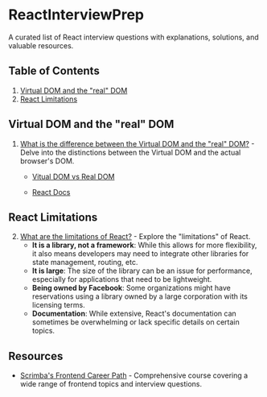 # ReactInterviewPrep

A curated list of React interview questions with explanations, solutions, and valuable resources.

## Table of Contents

1. [Virtual DOM and the "real" DOM](#virtual-dom-and-the-real-dom)
2. [React Limitations](#react-limitations)

## Virtual DOM and the "real" DOM

1. [What is the difference between the Virtual DOM and the "real" DOM?](./VirtualVsRealDOM.jsx) - Delve into the distinctions between the Virtual DOM and the actual browser's DOM.

   - [Vitual DOM vs Real DOM](images/VirtualDOM.png)

   - [React Docs](https://legacy.reactjs.org/docs/faq-internals.html#what-is-the-virtual-dom)

## React Limitations

2. [What are the limitations of React?](./ReactLimitations.jsx) - Explore the "limitations" of React.
   - **It is a library, not a framework**: While this allows for more flexibility, it also means developers may need to integrate other libraries for state management, routing, etc.
   - **It is large**: The size of the library can be an issue for performance, especially for applications that need to be lightweight.
   - **Being owned by Facebook**: Some organizations might have reservations using a library owned by a large corporation with its licensing terms.
   - **Documentation**: While extensive, React's documentation can sometimes be overwhelming or lack specific details on certain topics.




## Resources

- [Scrimba's Frontend Career Path](https://scrimba.com/playlist/pMvNwAD) - Comprehensive course covering a wide range of frontend topics and interview questions.

